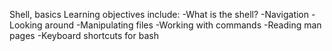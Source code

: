 Shell, basics
Learning objectives include:
-What is the shell?
-Navigation
-Looking around
-Manipulating files
-Working with commands
-Reading man pages
-Keyboard shortcuts for bash
